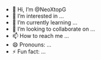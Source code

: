 - 👋 Hi, I’m @NeoXtopG
- 👀 I’m interested in ...
- 🌱 I’m currently learning ...
- 💞️ I’m looking to collaborate on ...
- 📫 How to reach me ...
- 😄 Pronouns: ...
- ⚡ Fun fact: ...

<!---
NeoXtopG/NeoXtopG is a ✨ special ✨ repository because its `README.md` (this file) appears on your GitHub profile.
You can click the Preview link to take a look at your changes.
--->
